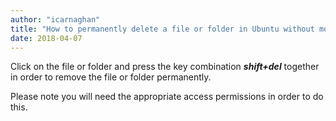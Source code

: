 ```yaml
---
author: "icarnaghan"
title: "How to permanently delete a file or folder in Ubuntu without moving it to the Trash folder"
date: 2018-04-07
---
```


Click on the file or folder and press the key combination _**shift+del**_ together in order to remove the file or folder permanently.

Please note you will need the appropriate access permissions in order to do this.
